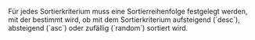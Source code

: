 Für jedes Sortierkriterium muss eine Sortierreihenfolge festgelegt werden, mit der bestimmt wird, ob mit dem Sortierkriterium aufsteigend (´desc´), absteigend (´asc´) oder zufällig (´random´) sortiert wird.